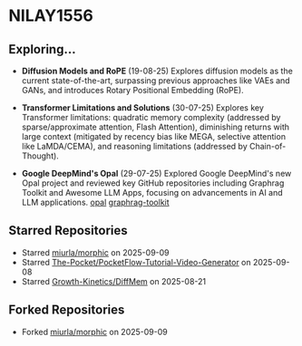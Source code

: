# NILAY1556

## Exploring...
- **Diffusion Models and RoPE** (19-08-25)
  Explores diffusion models as the current state-of-the-art, surpassing previous approaches like VAEs and GANs, and introduces Rotary Positional Embedding (RoPE).

- **Transformer Limitations and Solutions** (30-07-25)
  Explores key Transformer limitations: quadratic memory complexity (addressed by sparse/approximate attention, Flash Attention), diminishing returns with large context (mitigated by recency bias like MEGA, selective attention like LaMDA/CEMA), and reasoning limitations (addressed by Chain-of-Thought).

- **Google DeepMind's Opal** (29-07-25)
  Explored Google DeepMind's new Opal project and reviewed key GitHub repositories including Graphrag Toolkit and Awesome LLM Apps, focusing on advancements in AI and LLM applications.
  [opal](https://opal.withgoogle.com/)
  [graphrag-toolkit](https://github.com/awslabs/graphrag-toolkit)

## Starred Repositories
- Starred [miurla/morphic](https://github.com/miurla/morphic) on 2025-09-09
- Starred [The-Pocket/PocketFlow-Tutorial-Video-Generator](https://github.com/The-Pocket/PocketFlow-Tutorial-Video-Generator) on 2025-09-08
- Starred [Growth-Kinetics/DiffMem](https://github.com/Growth-Kinetics/DiffMem) on 2025-08-21

## Forked Repositories
- Forked [miurla/morphic](https://github.com/NILAY1556/morphic) on 2025-09-09

